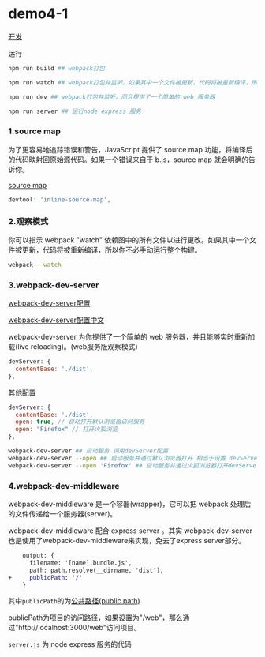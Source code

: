 # demo4-1

[开发](https://www.webpackjs.com/guides/development/)


运行
``` bash
npm run build ## webpack打包

npm run watch ## webpack打包并监听。如果其中一个文件被更新，代码将被重新编译，所以你不必手动运行整个构建。但是还是打开静态文件

npm run dev ## webpack打包并监听。而且提供了一个简单的 web 服务器

npm run server ## 运行node express 服务
```

### 1.source map

为了更容易地追踪错误和警告，JavaScript 提供了 source map 功能，将编译后的代码映射回原始源代码。如果一个错误来自于 b.js，source map 就会明确的告诉你。

[source map ](https://blog.teamtreehouse.com/introduction-source-maps)

``` javascript
devtool: 'inline-source-map',
```

### 2.观察模式

你可以指示 webpack "watch" 依赖图中的所有文件以进行更改。如果其中一个文件被更新，代码将被重新编译，所以你不必手动运行整个构建。

``` bash
webpack --watch
```

### 3.webpack-dev-server

[webpack-dev-server配置](https://webpack.js.org/configuration/dev-server/#devserver)

[webpack-dev-server配置中文](https://www.webpackjs.com/configuration/dev-server/)

webpack-dev-server 为你提供了一个简单的 web 服务器，并且能够实时重新加载(live reloading)。(web服务版观察模式)

``` javascript
devServer: {
  contentBase: './dist',
},
```

其他配置

``` javascript
devServer: {
  contentBase: './dist',
  open: true, // 自动打开默认浏览器访问服务
  open: "Firefox" // 打开火狐浏览
},
```

``` bash
webpack-dev-server ## 启动服务 调用devServer配置
webpack-dev-server --open ## 启动服务并通过默认浏览器打开 相当于设置 devServer.open:true
webpack-dev-server --open 'Firefox' ## 启动服务并通过火狐浏览器打开devServer.open:"Firefox"
```

### 4.webpack-dev-middleware

webpack-dev-middleware 是一个容器(wrapper)，它可以把 webpack 处理后的文件传递给一个服务器(server)。

webpack-dev-middleware 配合 express server 。其实 webpack-dev-server 也是使用了webpack-dev-middleware来实现，免去了express server部分。


``` diff
    output: {
      filename: '[name].bundle.js',
      path: path.resolve(__dirname, 'dist'),
+     publicPath: '/'
    }
```
其中`publicPath`的为[公共路径(public path)](https://www.webpackjs.com/guides/public-path/)

publicPath为项目的访问路径，如果设置为"/web"，那么通过"http://localhost:3000/web"访问项目。


`server.js` 为 node express 服务的代码